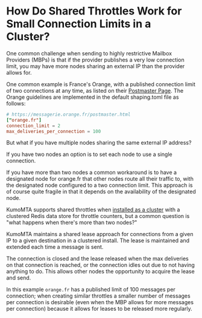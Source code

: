 # How Do Shared Throttles Work for Small Connection Limits in a Cluster?

One common challenge when sending to highly restrictive Mailbox Providers (MBPs) is that if the provider publishes a very low connection limit, you may have more nodes sharing an external IP than the provider allows for.

One common example is France's Orange, with a published connection limit of two connections at any time, as listed on their [Postmaster Page](https://postmaster.orange.fr/). The Orange guidelines are implemented in the default shaping.toml file as follows:

```toml
# https://messagerie.orange.fr/postmaster.html
["orange.fr"]
connection_limit = 2
max_deliveries_per_connection = 100
```

But what if you have multiple nodes sharing the same external IP address?

If you have two nodes an option is to set each node to use a single connection.

If you have more than two nodes a common workaround is to have a designated node for orange.fr that other nodes route all their traffic to, with the designated node configured to a two connection limit. This approach is of course quite fragile in that it depends on the availability of the designated node.

KumoMTA supports shared throttles when [installed as a cluster](../userguide/clustering/throttles.md) with a clustered Redis data store for throttle counters, but a common question is "what happens when there's more than two nodes?"

KumoMTA maintains a shared lease approach for connections from a given IP to a given destination in a clustered install. The lease is maintained and extended each time a message is sent.

The connection is closed and the lease released when the max deliveries on that connection is reached, or the connection idles out due to not having anything to do. This allows other nodes the opportunity to acquire the lease and send.

In this example `orange.fr` has a published limit of 100 messages per connection; when creating similar throttles a smaller number of messages per connection is desirable (even when the MBP allows for more messages per connection) because it allows for leases to be released more regularly.
